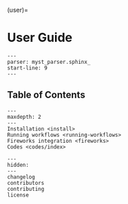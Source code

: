(user)=
# User Guide

```{include} ../../../README.md
---
parser: myst_parser.sphinx_
start-line: 9
---
```

## Table of Contents

```{toctree}
---
maxdepth: 2
---
Installation <install>
Running workflows <running-workflows>
Fireworks integration <fireworks>
Codes <codes/index>
```

```{toctree}
---
hidden:
---
changelog
contributors
contributing
license
```
